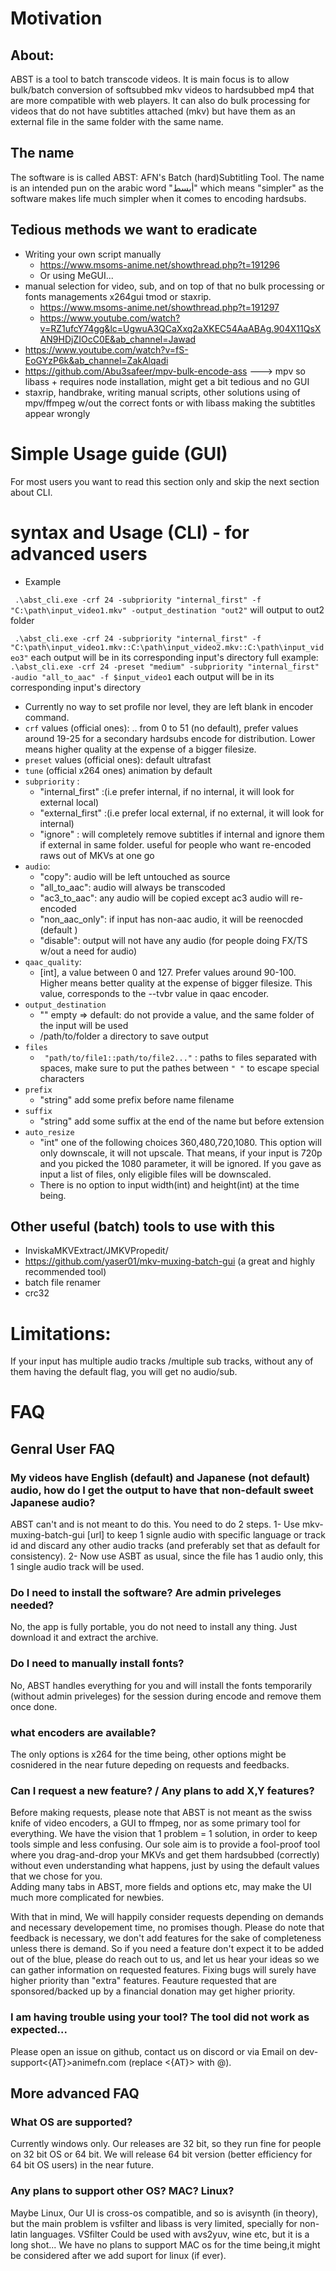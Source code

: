 # Motivation

## About: 
ABST is a tool to batch transcode videos. It is main focus is to allow bulk/batch conversion of softsubbed mkv videos to hardsubbed mp4 that are more compatible with web players. It can also do bulk processing for videos that do not have subtitles attached (mkv) but have them as an external file in the same folder with the same name.



## The name
The software is is called ABST: AFN's Batch (hard)Subtitling Tool. The name is an intended pun on the arabic word "أبسط" which means "simpler" as the software makes life much simpler when it comes to encoding hardsubs.


## Tedious methods we want to eradicate
- Writing your own script manually
    - https://www.msoms-anime.net/showthread.php?t=191296
    - Or using MeGUI...
- manual selection for video, sub, and on top of that no bulk processing or fonts managements x264gui tmod or staxrip.
    - https://www.msoms-anime.net/showthread.php?t=191297
    - https://www.youtube.com/watch?v=RZ1ufcY74gg&lc=UgwuA3QCaXxq2aXKEC54AaABAg.904X11QsXAN9HDjZIOcC0E&ab_channel=Jawad
- https://www.youtube.com/watch?v=fS-EoGYzP6k&ab_channel=ZakAlqadi
- https://github.com/Abu3safeer/mpv-bulk-encode-ass
---> mpv so libass + requires node installation, might get a bit tedious and no GUI
- staxrip, handbrake, writing manual scripts, other solutions using of mpv/ffmpeg w/out the correct fonts or with libass making the subtitles appear wrongly

# Simple Usage guide (GUI)
For most users you want to read this section only and skip the next section about CLI.



# syntax and Usage (CLI) - for advanced users
- Example

` .\abst_cli.exe -crf 24 -subpriority "internal_first" -f "C:\path\input_video1.mkv" -output_destination "out2"` will output to out2 folder

` .\abst_cli.exe -crf 24 -subpriority "internal_first" -f "C:\path\input_video1.mkv::C:\path\input_video2.mkv::C:\path\input_video3"` each output will be in its corresponding input's directory
full example:
` .\abst_cli.exe -crf 24 -preset "medium" -subpriority "internal_first" -audio "all_to_aac" -f $input_video1` each output will be in its corresponding input's directory
- Currently no way to set profile nor level, they are left blank in encoder command.
- `crf` values (official ones): .. from  0 to 51 (no default), prefer values around 19-25 for a secondary hardsubs encode for distribution. Lower means higher quality at the expense of a bigger filesize.
- `preset` values (official ones): default ultrafast
- `tune` (official x264 ones) animation by default
- `subpriority` : 
    - "internal_first" :(i.e prefer internal, if no internal, it will look for external local)
    - "external_first" :(i.e prefer local external, if no external, it will look for internal)
    - "ignore" : will completely remove subtitles if internal and ignore them if external in same folder. useful for people who want re-encoded raws out of MKVs at one go
- `audio`:
    - "copy": audio will be left untouched as source
    - "all_to_aac": audio will always be transcoded 
    - "ac3_to_aac": any audio will be copied except ac3 audio will re-encoded
    - "non_aac_only": if input has non-aac audio, it will be reenocded (default )
    - "disable": output will not have any audio (for people doing FX/TS w/out a need for audio)
- `qaac_quality`:
    - [int], a value between 0 and 127. Prefer values around 90-100. Higher means better quality at the expense of bigger filesize.
    This value, corresponds to the --tvbr value in qaac encoder.
- `output_destination` 
    - "" empty => default: do not provide a value, and the same folder of the input will be used
    - /path/to/folder a directory to save output
- `files`
    - ` "path/to/file1::path/to/file2..."` : paths to files separated with spaces, make sure to put the pathes between `" "` to escape special characters
- `prefix`  
    - "string" add some prefix before name filename
- `suffix`
  - "string" add some suffix at the end of the name but before extension
- `auto_resize`
  - "int" one of the following choices 360,480,720,1080. This option will only downscale, it will not upscale.
    That means, if your input is 720p and you picked the 1080 parameter, it will be ignored.
    If you gave as input a list of files, only eligible files will be downscaled.
   - There is no option to input  width(int) and height(int) at the time being.





##  Other useful (batch) tools to use with this
- InviskaMKVExtract/JMKVPropedit/
- https://github.com/yaser01/mkv-muxing-batch-gui (a great and highly recommended tool)
- batch file renamer
- crc32

# Limitations:
If your input has multiple audio tracks /multiple sub tracks, without any of them having the default flag, you will get no audio/sub. 


# FAQ

## Genral User FAQ

### My videos have English (default) and Japanese (not default) audio, how do I get the output to have that non-default sweet Japanese audio?
ABST can't and is not meant to do this. You need to do 2 steps.
1- Use mkv-muxing-batch-gui [url] to keep 1 signle audio with specific language or track id and discard any other audio tracks (and preferably set that as default for consistency).
2- Now use ASBT as usual, since the file has 1 audio only, this 1 single audio track will be used.

### Do I need to install the software? Are admin priveleges needed?
No, the app is fully portable, you do not need to install any thing. Just download it and extract the archive.

### Do I need to manually install fonts?
No, ABST handles everything for you and will install the fonts temporarily (without admin priveleges) for the session during encode and remove them once done.

### what encoders are available?
The only options is x264 for the time being, other options might be cosnidered in the near future depeding on requests and feedbacks.

### Can I request a new feature? / Any plans to add X,Y features?
Before making requests, please note that ABST is not meant as the swiss knife of video encoders, a GUI to ffmpeg, nor as some primary tool for everything.
We have the vision that 1 problem = 1 solution, in order to keep tools simple and less confusing. Our sole aim is to provide a fool-proof tool where you drag-and-drop your MKVs and get them hardsubbed (correctly) without even understanding what happens, just by using the default values that we chose for you.  
Adding many tabs in ABST, more fields and options etc, may make the UI much more complicated for newbies.

With that in mind, We will happily consider requests depending on demands and necessary developement time, no promises though.
Please do note that feedback is necessary, we don't add features for the sake of completeness unless there is demand. So if you need a feature don't expect it to be added out of the blue, please do reach out to us, and let us hear your ideas so we can gather information on requested features. Fixing bugs will surely have higher priority than "extra" features. Feauture requested that are sponsored/backed up by a financial donation may get higher priority.

### I am having trouble using your tool? The tool did not work as expected...
Please open an issue on github, contact us on discord or via Email on dev-support<{AT}>animefn.com  (replace <{AT}> with @).

## More advanced FAQ
### What OS are supported?
Currently windows only. Our releases are 32 bit, so they run fine for people on 32 bit OS or 64 bit. We will release 64 bit version (better efficiency for 64 bit OS users) in the near future.

### Any plans to support other OS? MAC? Linux?
Maybe Linux, Our UI is cross-os compatible, and so is avisynth (in theory), but the main problem is vsfilter and libass is very limited, specially for non-latin languages. VSfilter Could be used with avs2yuv, wine etc, but it is a long shot...
We have no plans to support MAC os for the time being,it might be considered after we add suport for linux (if ever). 
